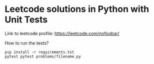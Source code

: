 # Leetcode solutions in Python with Unit Tests

Link to leetcode profile: https://leetcode.com/nofoobar/


How to run the tests?
```
pip install -r requirements.txt
pytest pytest problems/filename.py
```
